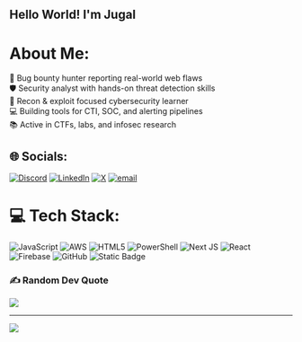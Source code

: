 ## Hello World! I'm Jugal

# About Me:
🐞 Bug bounty hunter reporting real-world web flaws<br>🛡️ Security analyst with hands-on threat detection skills<br>🔎 Recon & exploit focused cybersecurity learner<br>💻 Building tools for CTI, SOC, and alerting pipelines<br>📚 Active in CTFs, labs, and infosec research


## 🌐 Socials:
[![Discord](https://img.shields.io/badge/Discord-%237289DA.svg?logo=discord&logoColor=white)](https://discord.gg/mom_said_no_) [![LinkedIn](https://img.shields.io/badge/LinkedIn-%230077B5.svg?logo=linkedin&logoColor=white)](https://www.linkedin.com/in/jugal-chaudhary-471b80222/) [![X](https://img.shields.io/badge/X-black.svg?logo=X&logoColor=white)](https://x.com/@_tadano__) [![email](https://img.shields.io/badge/Email-D14836?logo=gmail&logoColor=white)](mailto:chaudharijugal07@gmail.com) 

# 💻 Tech Stack:
![JavaScript](https://img.shields.io/badge/javascript-%23323330.svg?style=flat&logo=javascript&logoColor=%23F7DF1E) ![AWS](https://img.shields.io/badge/AWS-%23FF9900.svg?style=flat&logo=amazon-aws&logoColor=white) ![HTML5](https://img.shields.io/badge/html5-%23E34F26.svg?style=flat&logo=html5&logoColor=white) ![PowerShell](https://img.shields.io/badge/PowerShell-%235391FE.svg?style=flat&logo=powershell&logoColor=white) ![Next JS](https://img.shields.io/badge/Next-black?style=flat&logo=next.js&logoColor=white) ![React](https://img.shields.io/badge/react-%2320232a.svg?style=flat&logo=react&logoColor=%2361DAFB) ![Firebase](https://img.shields.io/badge/firebase-a08021?style=flat&logo=firebase&logoColor=ffcd34) ![GitHub](https://img.shields.io/badge/github-%23121011.svg?style=flat&logo=github&logoColor=white) ![Static Badge](https://img.shields.io/badge/splunk-green)

### ✍️ Random Dev Quote
![](https://quotes-github-readme.vercel.app/api?type=horizontal&theme=radical)

---
[![](https://visitcount.itsvg.in/api?id=Elite-Tadano&icon=3&color=1)](https://visitcount.itsvg.in)

<!-- Proudly created with GPRM ( https://gprm.itsvg.in ) -->
